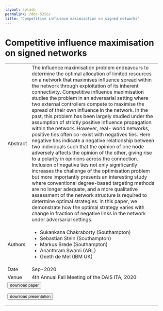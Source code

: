 ```yaml
---
layout: splash
permalink: /doc-5356/
title: "Competitive influence maximisation on signed networks"
---
```


# Competitive influence maximisation on signed networks

<table>
    <tbody>
    <tr>
        <td>Abstract</td>
        <td>The influence maximisation problem endeavours to determine the optimal allocation of limited resources on a network that maximises influence spread within the network through exploitation of its inherent connectivity. Competitive influence maximisation studies the problem in an adversarial setting where two external controllers compete to maximise the spread of their own influence in the network. In the past, this problem has been largely studied under the assumption of strictly positive influence propagation within the network. However, real- world networks, positive ties often co-exist with negatives ties. Here negative ties indicate a negative relationship between two individuals such that the opinion of one node adversely affects the opinion of the other, giving rise to a polarity in opinions across the connection. Inclusion of negative ties not only significantly increases the challenge of the optimisation problem but more importantly presents an interesting study where conventional degree-based targeting methods are no longer adequate, and a more qualitative assessment of the network structure is required to determine optimal strategies. In this paper, we demonstrate how the optimal strategy varies with change in fraction of negative links in the network under adversarial settings.</td>
    </tr>
    <tr>
        <td>Authors</td>
        <td>
            <ul>
                <li>Sukankana Chakraborty (Southampton)</li>
                <li>Sebastian Stein (Southampton)</li>
                <li>Markus Brede (Southampton)</li>
                <li>Ananthram Swami (ARL)</li>
                <li>Geeth de Mel (IBM UK)</li>
            </ul>
        </td>
    </tr>
    <tr>
        <td>Date</td>
        <td>Sep-2020</td>
    </tr>
    <tr>
        <td>Venue</td>
        <td>4th Annual Fall Meeting of the DAIS ITA, 2020</td>
    </tr>
        <tr>
            <td colspan="2">
                <form method="get" action="https://ibm.box.com/v/doc-5356-paper">
                    <button type="submit">download paper</button>
                </form>
                <form method="get" action="https://ibm.box.com/v/doc-5356-slides">
                    <button type="submit">download presentation</button>
                </form>
            </td>
        </tr>
    </tbody>
</table>
